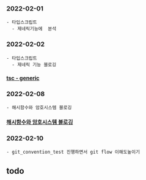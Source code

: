### 2022-02-01
    - 타입스크립트 
      - 제네릭기능에  분석
### 2022-02-02
    - 타입스크립트 
      - 제네릭 기능 블로깅
#### [tsc - generic](https://youngchang.tistory.com/entry/%ED%83%80%EC%9E%85%EC%8A%A4%ED%81%AC%EB%A6%BD%ED%8A%B8-generic 'tsc\ generic')
      
### 2022-02-08
    - 해시함수와 암호시스템 블로깅
#### [해시함수와 암호시스템 블로깅](https://youngchang.tistory.com/entry/%ED%95%B4%EC%8B%9C-%ED%95%A8%EC%88%98%EB%93%A4-%EC%86%8D%EB%8F%84-%EA%B7%B8-%EC%99%B8-%EC%95%94%ED%98%B8%EC%8B%9C%EC%8A%A4%ED%85%9C)
      
### 2022-02-10
    - git_convention_test 진행하면서 git flow 이해도높이기
      

## todo

